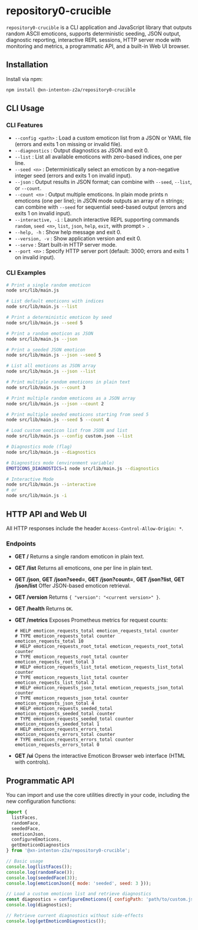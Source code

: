 # repository0-crucible

`repository0-crucible` is a CLI application and JavaScript library that outputs random ASCII emoticons, supports deterministic seeding, JSON output, diagnostic reporting, interactive REPL sessions, HTTP server mode with monitoring and metrics, a programmatic API, and a built-in Web UI browser.

## Installation

Install via npm:

```bash
npm install @xn-intenton-z2a/repository0-crucible
```

## CLI Usage

### CLI Features

- `--config <path>`    : Load a custom emoticon list from a JSON or YAML file (errors and exits 1 on missing or invalid file).
- `--diagnostics`      : Output diagnostics as JSON and exit 0.
- `--list`             : List all available emoticons with zero-based indices, one per line.
- `--seed <n>`         : Deterministically select an emoticon by a non-negative integer seed (errors and exits 1 on invalid input).
- `--json`             : Output results in JSON format; can combine with `--seed`, `--list`, or `--count`.
- `--count <n>`        : Output multiple emoticons. In plain mode prints n emoticons (one per line); in JSON mode outputs an array of n strings; can combine with `--seed` for sequential seed-based output (errors and exits 1 on invalid input).
- `--interactive, -i`  : Launch interactive REPL supporting commands `random`, `seed <n>`, `list`, `json`, `help`, `exit`, with prompt `> `.
- `--help, -h`         : Show help message and exit 0.
- `--version, -v`      : Show application version and exit 0.
- `--serve`            : Start built-in HTTP server mode.
- `--port <n>`         : Specify HTTP server port (default: 3000; errors and exits 1 on invalid input).

### CLI Examples

```bash
# Print a single random emoticon
node src/lib/main.js

# List default emoticons with indices
node src/lib/main.js --list

# Print a deterministic emoticon by seed
node src/lib/main.js --seed 5

# Print a random emoticon as JSON
node src/lib/main.js --json

# Print a seeded JSON emoticon
node src/lib/main.js --json --seed 5

# List all emoticons as JSON array
node src/lib/main.js --json --list

# Print multiple random emoticons in plain text
node src/lib/main.js --count 3

# Print multiple random emoticons as a JSON array
node src/lib/main.js --json --count 2

# Print multiple seeded emoticons starting from seed 5
node src/lib/main.js --seed 5 --count 4

# Load custom emoticon list from JSON and list
node src/lib/main.js --config custom.json --list

# Diagnostics mode (flag)
node src/lib/main.js --diagnostics

# Diagnostics mode (environment variable)
EMOTICONS_DIAGNOSTICS=1 node src/lib/main.js --diagnostics

# Interactive Mode
node src/lib/main.js --interactive
# or
node src/lib/main.js -i
```

## HTTP API and Web UI

All HTTP responses include the header `Access-Control-Allow-Origin: *`.

### Endpoints

- **GET /**
  Returns a single random emoticon in plain text.

- **GET /list**
  Returns all emoticons, one per line in plain text.

- **GET /json**, **GET /json?seed=<n>**, **GET /json?count=<n>**, **GET /json?list**, **GET /json/list**
  Offer JSON-based emoticon retrieval.

- **GET /version**
  Returns `{ "version": "<current version>" }`.

- **GET /health**
  Returns `OK`.

- **GET /metrics**
  Exposes Prometheus metrics for request counts:

  ```text
  # HELP emoticon_requests_total emoticon_requests_total counter
  # TYPE emoticon_requests_total counter
  emoticon_requests_total 10
  # HELP emoticon_requests_root_total emoticon_requests_root_total counter
  # TYPE emoticon_requests_root_total counter
  emoticon_requests_root_total 3
  # HELP emoticon_requests_list_total emoticon_requests_list_total counter
  # TYPE emoticon_requests_list_total counter
  emoticon_requests_list_total 2
  # HELP emoticon_requests_json_total emoticon_requests_json_total counter
  # TYPE emoticon_requests_json_total counter
  emoticon_requests_json_total 4
  # HELP emoticon_requests_seeded_total emoticon_requests_seeded_total counter
  # TYPE emoticon_requests_seeded_total counter
  emoticon_requests_seeded_total 1
  # HELP emoticon_requests_errors_total emoticon_requests_errors_total counter
  # TYPE emoticon_requests_errors_total counter
  emoticon_requests_errors_total 0
  ```

- **GET /ui**
  Opens the interactive Emoticon Browser web interface (HTML with controls).

## Programmatic API

You can import and use the core utilities directly in your code, including the new configuration functions:

```js
import {
  listFaces,
  randomFace,
  seededFace,
  emoticonJson,
  configureEmoticons,
  getEmoticonDiagnostics
} from '@xn-intenton-z2a/repository0-crucible';

// Basic usage
console.log(listFaces());
console.log(randomFace());
console.log(seededFace(3));
console.log(emoticonJson({ mode: 'seeded', seed: 3 }));

// Load a custom emoticon list and retrieve diagnostics
const diagnostics = configureEmoticons({ configPath: 'path/to/custom.json' });
console.log(diagnostics);

// Retrieve current diagnostics without side-effects
console.log(getEmoticonDiagnostics());
```